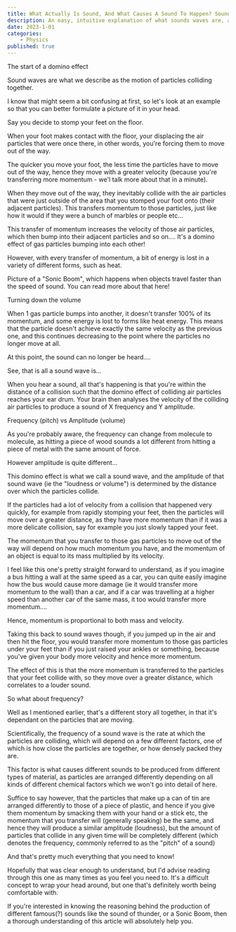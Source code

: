 ```yaml
---
title: What Actually Is Sound, And What Causes A Sound To Happen? Sound Waves Explained.
description: An easy, intuitive explanation of what sounds waves are, and how they occur. 
date: 2023-1-01
categories:
    - Physics
published: true
---
```

The start of a domino effect

Sound waves are what we describe as the motion of particles colliding together. 

I know that might seem a bit confusing at first, so let's look at an example so that you can better formulate a picture of it in your head.

Say you decide to stomp your feet on the floor. 

When your foot makes contact with the floor, your displacing the air particles that were once there, in other words, you're forcing them to move out of the way.

The quicker you move your foot, the less time the particles have to move out of the way, hence they move with a greater velocity (because you're transferring more momentum - we'l talk more about that in a minute).

When they move out of the way, they inevitably collide with the air particles that were just outside of the area that you stomped your foot onto (their adjacent particles). This transfers momentum to those particles, just like how it would if they were a bunch of marbles or people etc...

This transfer of momentum increases the velocity of those air particles, which then bump into their adjacent particles and so on.... It's a domino effect of gas particles bumping into each other! 

However, with every transfer of momentum, a bit of energy is lost in a variety of different forms, such as heat.

Picture of a "Sonic Boom", which happens when objects travel faster than the speed of sound. You can read more about that here!






Turning down the volume

When 1 gas particle bumps into another, it doesn't transfer 100% of its momentum, and some energy is lost to forms like heat energy.  This means that the particle doesn't achieve exactly the same velocity as the previous one, and this continues decreasing to the point where the particles no longer move at all. 

At this point, the sound can no longer be heard....

See, that is all a sound wave is...

When you hear a sound, all that's happening is that you're within the distance of a collision such that the domino effect of colliding air particles reaches your ear drum. Your brain then analyses the velocity of the colliding air particles to produce a sound of X frequency and Y amplitude. 

Frequency (pitch) vs Amplitude (volume)

As you're probably aware, the frequency can change from molecule to molecule, as hitting a piece of wood sounds a lot different from hitting a piece of metal with the same amount of force. 

However amplitude is quite different...

This domino effect is what we call a sound wave, and the amplitude of that sound wave (ie the "loudness or volume") is determined by the distance over which the particles collide. 

If the particles had a lot of velocity from a collision that happened very quickly, for example from rapidly stomping your feet, then the particles will move over a greater distance, as they have more momentum than if it was a more delicate collision, say for example you just slowly tapped your feet. 

The momentum that you transfer to those gas particles to move out of the way will depend on how much momentum you have, and the momentum of an object is equal to its mass multiplied by its velocity.

I feel like this one's pretty straight forward to understand, as if you imagine a bus hitting a wall at the same speed as a car, you can quite easily imagine how the bus would cause more damage (ie it would transfer more momentum to the wall) than a car, and if a car was travelling at a higher speed than another car of the same mass, it too would transfer more momentum.... 

Hence, momentum is proportional to both mass and velocity. 

Taking this back to sound waves though, if you jumped up in the air and then hit the floor, you would transfer more momentum to those gas particles under your feet than if you just raised your ankles or something, because you've given your body more velocity and hence more momentum. 

The effect of this is that the more momentum is transferred to the particles that your feet collide with, so they move over a greater distance, which correlates to a louder sound. 

So what about frequency?

Well as I mentioned earlier, that's a different story all together, in that it's dependant on the particles that are moving. 

Scientifically, the frequency of a sound wave is the rate at which the particles are colliding, which will depend on a few different factors, one of which is how close the particles are together, or how densely packed they are. 

This factor is what causes different sounds to be produced from different types of material, as particles are arranged differently depending on all kinds of different chemical factors which we won't go into detail of here. 

Suffice to say however, that the particles that make up a can of tin are arranged differently to those of a piece of plastic, and hence if you give them momentum by smacking them with your hand or a stick etc, the momentum that you transfer will (generally speaking) be the same, and hence they will produce a similar amplitude (loudness), but the amount of particles that collide in any given time will be completely different (which denotes the frequency, commonly referred to as the "pitch" of a sound)

And that's pretty much everything that you need to know! 

Hopefully that was clear enough to understand, but I'd advise reading through this one as many times as you feel you need to. It's a difficult concept to wrap your head around, but one that's definitely worth being comfortable with. 

If you're interested in knowing the reasoning behind the production of different famous(?) sounds like the sound of thunder, or a Sonic Boom, then a thorough understanding of this article will absolutely help you. 




